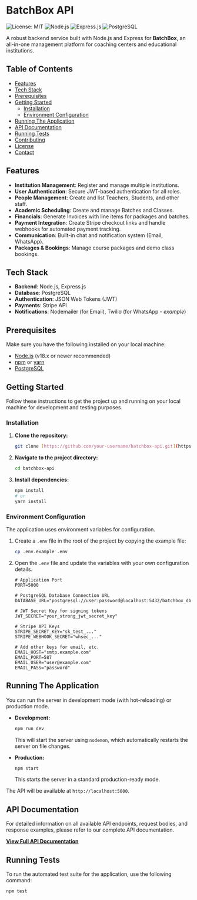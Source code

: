 # BatchBox API

![License: MIT](https://img.shields.io/badge/License-MIT-yellow.svg)
![Node.js](https://img.shields.io/badge/Node.js-20.x-blue)
![Express.js](https://img.shields.io/badge/Express.js-4.x-green)
![PostgreSQL](https://img.shields.io/badge/Database-PostgreSQL-blue)

A robust backend service built with Node.js and Express for **BatchBox**, an all-in-one management platform for coaching centers and educational institutions.

## Table of Contents

- [Features](#features)
- [Tech Stack](#tech-stack)
- [Prerequisites](#prerequisites)
- [Getting Started](#getting-started)
  - [Installation](#installation)
  - [Environment Configuration](#environment-configuration)
- [Running The Application](#running-the-application)
- [API Documentation](#api-documentation)
- [Running Tests](#running-tests)
- [Contributing](#contributing)
- [License](#license)
- [Contact](#contact)

## Features

-   **Institution Management**: Register and manage multiple institutions.
-   **User Authentication**: Secure JWT-based authentication for all roles.
-   **People Management**: Create and list Teachers, Students, and other staff.
-   **Academic Scheduling**: Create and manage Batches and Classes.
-   **Financials**: Generate Invoices with line items for packages and batches.
-   **Payment Integration**: Create Stripe checkout links and handle webhooks for automated payment tracking.
-   **Communication**: Built-in chat and notification system (Email, WhatsApp).
-   **Packages & Bookings**: Manage course packages and demo class bookings.

## Tech Stack

-   **Backend**: Node.js, Express.js
-   **Database**: PostgreSQL
-   **Authentication**: JSON Web Tokens (JWT)
-   **Payments**: Stripe API
-   **Notifications**: Nodemailer (for Email), Twilio (for WhatsApp - *example*)

## Prerequisites

Make sure you have the following installed on your local machine:

-   [Node.js](https://nodejs.org/en/) (v18.x or newer recommended)
-   [npm](https://www.npmjs.com/) or [yarn](https://yarnpkg.com/)
-   [PostgreSQL](https://www.postgresql.org/download/)

## Getting Started

Follow these instructions to get the project up and running on your local machine for development and testing purposes.

### Installation

1.  **Clone the repository:**
    ```bash
    git clone [https://github.com/your-username/batchbox-api.git](https://github.com/your-username/batchbox-api.git)
    ```
2.  **Navigate to the project directory:**
    ```bash
    cd batchbox-api
    ```
3.  **Install dependencies:**
    ```bash
    npm install
    # or
    yarn install
    ```

### Environment Configuration

The application uses environment variables for configuration.

1.  Create a `.env` file in the root of the project by copying the example file:
    ```bash
    cp .env.example .env
    ```
2.  Open the `.env` file and update the variables with your own configuration details.

    ```dotenv
    # Application Port
    PORT=5000

    # PostgreSQL Database Connection URL
    DATABASE_URL="postgresql://user:password@localhost:5432/batchbox_db"

    # JWT Secret Key for signing tokens
    JWT_SECRET="your_strong_jwt_secret_key"

    # Stripe API Keys
    STRIPE_SECRET_KEY="sk_test_..."
    STRIPE_WEBHOOK_SECRET="whsec_..."

    # Add other keys for email, etc.
    EMAIL_HOST="smtp.example.com"
    EMAIL_PORT=587
    EMAIL_USER="user@example.com"
    EMAIL_PASS="password"
    ```

## Running The Application

You can run the server in development mode (with hot-reloading) or production mode.

-   **Development:**
    ```bash
    npm run dev
    ```
    This will start the server using `nodemon`, which automatically restarts the server on file changes.

-   **Production:**
    ```bash
    npm start
    ```
    This starts the server in a standard production-ready mode.

The API will be available at `http://localhost:5000`.

## API Documentation

For detailed information on all available API endpoints, request bodies, and response examples, please refer to our complete API documentation.

**[View Full API Documentation](./api-docs.md)**

## Running Tests

To run the automated test suite for the application, use the following command:

```bash
npm test
